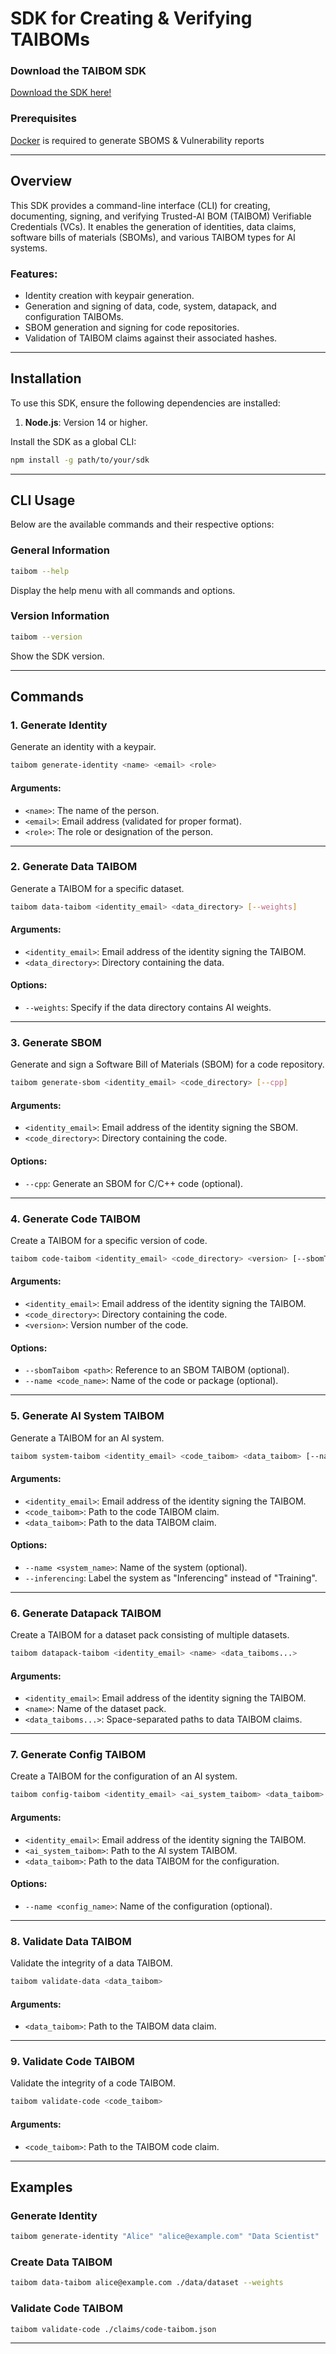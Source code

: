 # SDK for Creating & Verifying TAIBOMs

### Download the TAIBOM SDK

  <a href="/nqminds-taibom-sdk-0.0.2.tgz">
    Download the SDK here!
  </a>

### Prerequisites

[Docker](https://www.docker.com/) is required to generate SBOMS & Vulnerability reports

---

## Overview
This SDK provides a command-line interface (CLI) for creating, documenting, signing, and verifying Trusted-AI BOM (TAIBOM) Verifiable Credentials (VCs). It enables the generation of identities, data claims, software bills of materials (SBOMs), and various TAIBOM types for AI systems.

### Features:
- Identity creation with keypair generation.
- Generation and signing of data, code, system, datapack, and configuration TAIBOMs.
- SBOM generation and signing for code repositories.
- Validation of TAIBOM claims against their associated hashes.

---

## Installation
To use this SDK, ensure the following dependencies are installed:

1. **Node.js**: Version 14 or higher.

Install the SDK as a global CLI:
```bash
npm install -g path/to/your/sdk
```

---

## CLI Usage
Below are the available commands and their respective options:

### General Information
```bash
taibom --help
```
Display the help menu with all commands and options.

### Version Information
```bash
taibom --version
```
Show the SDK version.

---

## Commands

### 1. Generate Identity
Generate an identity with a keypair.
```bash
taibom generate-identity <name> <email> <role>
```
#### Arguments:
- `<name>`: The name of the person.
- `<email>`: Email address (validated for proper format).
- `<role>`: The role or designation of the person.

---

### 2. Generate Data TAIBOM
Generate a TAIBOM for a specific dataset.
```bash
taibom data-taibom <identity_email> <data_directory> [--weights]
```
#### Arguments:
- `<identity_email>`: Email address of the identity signing the TAIBOM.
- `<data_directory>`: Directory containing the data.

#### Options:
- `--weights`: Specify if the data directory contains AI weights.

---

### 3. Generate SBOM
Generate and sign a Software Bill of Materials (SBOM) for a code repository.
```bash
taibom generate-sbom <identity_email> <code_directory> [--cpp]
```
#### Arguments:
- `<identity_email>`: Email address of the identity signing the SBOM.
- `<code_directory>`: Directory containing the code.

#### Options:
- `--cpp`: Generate an SBOM for C/C++ code (optional).

---

### 4. Generate Code TAIBOM
Create a TAIBOM for a specific version of code.
```bash
taibom code-taibom <identity_email> <code_directory> <version> [--sbomTaibom <path>] [--name <code_name>]
```
#### Arguments:
- `<identity_email>`: Email address of the identity signing the TAIBOM.
- `<code_directory>`: Directory containing the code.
- `<version>`: Version number of the code.

#### Options:
- `--sbomTaibom <path>`: Reference to an SBOM TAIBOM (optional).
- `--name <code_name>`: Name of the code or package (optional).

---

### 5. Generate AI System TAIBOM
Generate a TAIBOM for an AI system.
```bash
taibom system-taibom <identity_email> <code_taibom> <data_taibom> [--name <system_name>] [--inferencing]
```
#### Arguments:
- `<identity_email>`: Email address of the identity signing the TAIBOM.
- `<code_taibom>`: Path to the code TAIBOM claim.
- `<data_taibom>`: Path to the data TAIBOM claim.

#### Options:
- `--name <system_name>`: Name of the system (optional).
- `--inferencing`: Label the system as "Inferencing" instead of "Training".

---

### 6. Generate Datapack TAIBOM
Create a TAIBOM for a dataset pack consisting of multiple datasets.
```bash
taibom datapack-taibom <identity_email> <name> <data_taiboms...>
```
#### Arguments:
- `<identity_email>`: Email address of the identity signing the TAIBOM.
- `<name>`: Name of the dataset pack.
- `<data_taiboms...>`: Space-separated paths to data TAIBOM claims.

---

### 7. Generate Config TAIBOM
Create a TAIBOM for the configuration of an AI system.
```bash
taibom config-taibom <identity_email> <ai_system_taibom> <data_taibom> [--name <config_name>]
```
#### Arguments:
- `<identity_email>`: Email address of the identity signing the TAIBOM.
- `<ai_system_taibom>`: Path to the AI system TAIBOM.
- `<data_taibom>`: Path to the data TAIBOM for the configuration.

#### Options:
- `--name <config_name>`: Name of the configuration (optional).

---

### 8. Validate Data TAIBOM
Validate the integrity of a data TAIBOM.
```bash
taibom validate-data <data_taibom>
```
#### Arguments:
- `<data_taibom>`: Path to the TAIBOM data claim.

---

### 9. Validate Code TAIBOM
Validate the integrity of a code TAIBOM.
```bash
taibom validate-code <code_taibom>
```
#### Arguments:
- `<code_taibom>`: Path to the TAIBOM code claim.

---

## Examples

### Generate Identity
```bash
taibom generate-identity "Alice" "alice@example.com" "Data Scientist"
```

### Create Data TAIBOM
```bash
taibom data-taibom alice@example.com ./data/dataset --weights
```

### Validate Code TAIBOM
```bash
taibom validate-code ./claims/code-taibom.json
```

---

